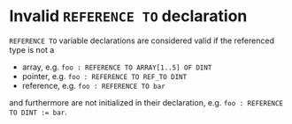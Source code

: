 # Invalid `REFERENCE TO` declaration

`REFERENCE TO` variable declarations are considered valid if the referenced type is not a
* array, e.g. `foo : REFERENCE TO ARRAY[1..5] OF DINT`
* pointer, e.g. `foo : REFERENCE TO REF_TO DINT`
* reference, e.g. `foo : REFERENCE TO bar`

and furthermore are not initialized in their declaration, e.g. `foo : REFERENCE TO DINT := bar`.